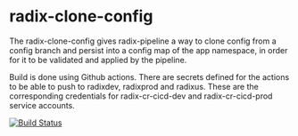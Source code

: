 # radix-clone-config

The radix-clone-config gives radix-pipeline a way to clone config from a config branch and persist into a config map of the app namespace, in order for it to be validated and applied by the pipeline.

Build is done using Github actions. There are secrets defined for the actions to be able to push to radixdev, radixprod and radixus. These are the corresponding credentials for radix-cr-cicd-dev and radix-cr-cicd-prod service accounts.

[![Build Status](https://github.com/equinor/radix-clone-config/workflows/radix-clone-config-build/badge.svg)](https://github.com/equinor/radix-clone-config/actions?query=workflow%3Aradix-clone-config-build)
